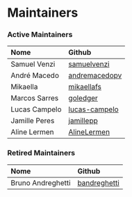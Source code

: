 # Maintainers

### **Active Maintainers**

|  Nome  |  Github  |
|:-------|:--------|
|  Samuel Venzi  |  [samuelvenzi](https://github.com/samuelvenzi)  |
|  André Macedo  |  [andremacedopv](https://github.com/andremacedopv)  |
|  Mikaella  |  [mikaellafs](https://github.com/mikaellafs)  |
|  Marcos Sarres  |  [goledger](https://github.com/goledger)  |
|  Lucas Campelo  |  [lucas-campelo](https://github.com/lucas-campelo)  |
|  Jamille Peres  |  [jamillepp](https://github.com/jamillepp)  |
|  Aline Lermen  |  [AlineLermen](https://github.com/AlineLermen)  |


### **Retired Maintainers**
|  Nome  |  Github  |
|:-------|:--------|
|  Bruno Andreghetti  |  [bandreghetti](https://github.com/bandreghetti)  |